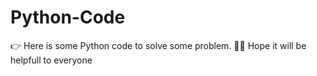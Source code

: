 # Python-Code
👉 Here is some Python code to solve some problem.
🙏🏽 Hope it will be helpfull to everyone
